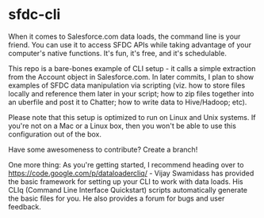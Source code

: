 # sfdc-cli

When it comes to Salesforce.com data loads, the command line is your friend. You can use it to access SFDC APIs while taking advantage of your computer's native functions. It's fun, it's free, and it's schedulable.

This repo is a bare-bones example of CLI setup - it calls a simple extraction from the Account object in Salesforce.com. In later commits, I plan to show examples of SFDC data manipulation via scripting (viz. how to store files locally and reference them later in your script; how to zip files together into an uberfile and post it to Chatter; how to write data to Hive/Hadoop; etc).

Please note that this setup is optimized to run on Linux and Unix systems. If you're not on a Mac or a Linux box, then you won't be able to use this configuration out of the box.

Have some awesomeness to contribute? Create a branch!

One more thing: As you're getting started, I recommend heading over to https://code.google.com/p/dataloadercliq/ - Vijay Swamidass has provided the basic framework for setting up your CLI to work with data loads. His CLIq (Command Line Interface Quickstart) scripts automatically generate the basic files for you. He also provides a forum for bugs and user feedback.
